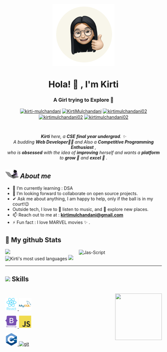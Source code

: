 <p align="center">
 
<!-- <img alt="GIF" src="https://github.com/arsentieva/arsentieva/blob/main/code.gif?raw=true" height="280" /> -->
 <p align="center">
    <img width="200" src="https://github.com/Kathryn-Jie/Kathryn-Jie/blob/main/kathryn.png">
</p>

 <p/>
<h1 align="center">Hola! 👋 , I'm Kirti  </h1>
<h3 align="center">A Girl trying to Explore 🔭 

<!-- <img align="right" width="45%" height="45%" src="https://raw.githubusercontent.com/Elanza-48/Elanza-48/41a4790484e268102dfdab2b7c59d440d3ffafab/resources/img/coders-prog.gif"> -->
</h3>
<p align="center">
<a href="https://www.linkedin.com/in/kirti-mulchandani/" target="blank"><img align="center" src="https://raw.githubusercontent.com/rahuldkjain/github-profile-readme-generator/master/src/images/icons/Social/linked-in-alt.svg" alt="kirti-mulchandani" height="30" width="40" /></a>
 <a href="https://github.com/KirtiMulchandani" target="blank"><img align="center" src="https://raw.githubusercontent.com/rahuldkjain/github-profile-readme-generator/master/src/images/icons/Social/github.svg" alt="KirtiMulchandani" height="30" width="40" /></a>
 <a href="https://auth.geeksforgeeks.org/user/kirtimulchandani02" target="blank"><img align="center" src="https://raw.githubusercontent.com/rahuldkjain/github-profile-readme-generator/master/src/images/icons/Social/geeks-for-geeks.svg" alt="kirtimulchandani02" height="30" width="40" /></a>
<a href="https://leetcode.com/kirtimulchandani02/" target="blank"><img align="center" src="https://raw.githubusercontent.com/rahuldkjain/github-profile-readme-generator/master/src/images/icons/Social/leet-code.svg" alt="kirtimulchandani02" height="30" width="40" /></a>
<a href="https://www.hackerrank.com/kirtimulchandan1" target="blank"><img align="center" src="https://raw.githubusercontent.com/rahuldkjain/github-profile-readme-generator/master/src/images/icons/Social/hackerrank.svg" alt="kirtimulchandani02" height="30" width="40" /></a>


 
</p>

<br>
<p align="center">
  <em>
    <b>Kirti</b> here, a <b>CSE final year undergrad</b>. ✨ <br>
    A budding <b> Web Developer👩‍💻 </b> and Also a <b>Competitive Programming Enthusiast</b>&nbsp;,<br>who is <b>obsessed</b>
    with the idea of <b>improving</b> herself and wants a <b>platform</b> to 
    <b>grow 🚀</b> and 
    <b>excel 🏅</b> .
  </em> 
  <br>
 
</p>

## <img alt="dev_cat" src="https://raw.githubusercontent.com/dev-akshat/archive/main/images/gifs/others/dev_cat.gif" width="43">&nbsp;***About me***
- 🌱 I’m currently learning : DSA
- 👯 I’m looking forward to collaborate on open source projects.
- ✔ Ask me about anything, I am happy to help, only if the ball is in my court!😉<br>
- Outside tech, I love to 🎵 listen to music, and 📆 explore new places.
- 📫 Reach out to me at : **kirtimulchandani@gmail.com**
- ⚡ Fun fact : I love MARVEL movies ✨ .


<h2>👀 My github Stats</h2>

<img align="left" width="47%" src="https://github-readme-stats.vercel.app/api?username=KirtiMulchandani&show_icons=true&theme=radical">

<img align="center" width="47%" src="https://github-readme-streak-stats.herokuapp.com/?user=KirtiMulchandani&count_private=true&theme=radical" alt="Jas-Script" />
<img align="center"  alt="Kirti's most used languages" src="https://github-readme-stats.vercel.app/api/top-langs/?username=KirtiMulchandani&layout=compact&langs_count=9&theme=radical&exclude_repo=Optifine-Mod-Coder-Pack-1.16.1,Projects"/>
<img src="https://activity-graph.herokuapp.com/graph?username=KirtiMulchandani&theme=redical&hide_border=true&area=true">
<hr>

<h2><img src = "https://media2.giphy.com/media/QssGEmpkyEOhBCb7e1/giphy.gif?cid=ecf05e47a0n3gi1bfqntqmob8g9aid1oyj2wr3ds3mg700bl&rid=giphy.gif" width = 32px> Skills </h2>
<br>

<img align="right" src="https://www.kindpng.com/picc/m/274-2748314_freetoedit-menherachan-animegirl-animecute-png-kawaii-anime-girl.png" height="150" width="150">
<p align="left"> 
 
<a href="https://reactjs.org/" target="_blank" rel="noreferrer"> <img src="https://raw.githubusercontent.com/devicons/devicon/master/icons/react/react-original-wordmark.svg" alt="react" width="40" height="40"/> </a> <a href="https://mysql.org/" target="_blank" rel="noreferrer"> <img src="https://raw.githubusercontent.com/devicons/devicon/master/icons/mysql/mysql-original-wordmark.svg" alt="mysql" width="40" height="40"/> </a>

<a href="https://getbootstrap.com" target="_blank" rel="noreferrer"> <img src="https://raw.githubusercontent.com/devicons/devicon/master/icons/bootstrap/bootstrap-plain-wordmark.svg" alt="bootstrap" width="40" height="40"/> </a> <a href="https://developer.mozilla.org/en-US/docs/Web/JavaScript" target="_blank" rel="noreferrer"> <img src="https://raw.githubusercontent.com/devicons/devicon/master/icons/javascript/javascript-original.svg" alt="javascript" width="40" height="40"/> </a>
 
<a href="https://www.w3schools.com/cpp/" target="_blank" rel="noreferrer"> <img src="https://raw.githubusercontent.com/devicons/devicon/master/icons/cplusplus/cplusplus-original.svg" alt="cplusplus" width="40" height="40"/> </a> 
<a href="https://git-scm.com/" target="_blank" rel="noreferrer"> <img src="https://www.vectorlogo.zone/logos/git-scm/git-scm-icon.svg" alt="git" width="40" height="40"/> </a>


 </p>
